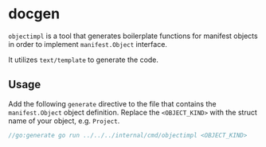 # docgen

`objectimpl` is a tool that generates boilerplate functions for manifest objects
in order to implement `manifest.Object` interface.

It utilizes `text/template` to generate the code.

## Usage

Add the following `generate` directive to the file that contains
the `manifest.Object` object definition.
Replace the `<OBJECT_KIND>` with the struct name of your object, e.g. `Project`.

```go
//go:generate go run ../../../internal/cmd/objectimpl <OBJECT_KIND>
```
